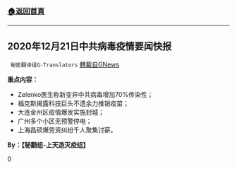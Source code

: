 ###  [:house:返回首頁](https://github.com/ourhimalayas/txt)
---

## 2020年12月21日中共病毒疫情要闻快报
` 秘密翻译组G-Translators` [轉載自GNews](https://gnews.org/zh-hans/673007/)

**重点内容：**

- Zelenko医生称新变异中共病毒增加70%传染性；
- 福克斯揭露科技巨头不遗余力推销疫苗；
- 大连金州区疫情爆发实施封城；
- 广州多个小区无预警停电；
- 上海昌硕爆劳资纠纷千人聚集讨薪。




**By：【秘翻组-上天造灭疫组】**

0
